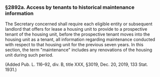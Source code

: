 ### §2892a. Access by tenants to historical maintenance information ###

The Secretary concerned shall require each eligible entity or subsequent landlord that offers for lease a housing unit to provide to a prospective tenant of the housing unit, before the prospective tenant moves into the housing unit as a tenant, all information regarding maintenance conducted with respect to that housing unit for the previous seven years. In this section, the term "maintenance" includes any renovations of the housing unit during such period.

(Added Pub. L. 116–92, div. B, title XXX, §3019, Dec. 20, 2019, 133 Stat. 1931.)